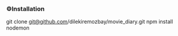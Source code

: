 ### ⚙️**Installation**

git clone git@github.com/dilekiremozbay/movie_diary.git
npm install
nodemon
